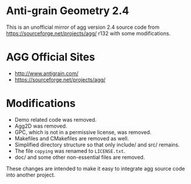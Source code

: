 Anti-grain Geometry 2.4
=======================

This is an unofficial mirror of agg version 2.4 source code from
https://sourceforge.net/projects/agg/ r132 with some modifications.

AGG Official Sites
==================

* http://www.antigrain.com/
* https://sourceforge.net/projects/agg/

Modifications
=============

* Demo related code was removed.
* Agg2D was removed.
* GPC, which is not in a permissive license, was removed.
* Makefiles and CMakefiles are removed as well.
* Simplified directory structure so that only include/ and src/ remains.
* The file ``copying`` was renamed to ``LICENSE.txt``.
* doc/ and some other non-essential files are removed.

These changes are intended to make it easy to integrate agg source code
into another project.
